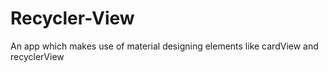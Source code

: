 # Recycler-View
An app which makes use of material designing elements like cardView and recyclerView
